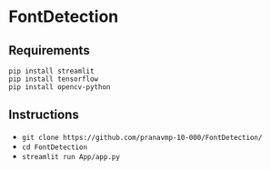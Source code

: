 # FontDetection
## Requirements
```
pip install streamlit
pip install tensorflow
pip install opencv-python
```

## Instructions
- ``` git clone https://github.com/pranavmp-10-000/FontDetection/ ```
- ``` cd FontDetection ```
- ``` streamlit run App/app.py ```
